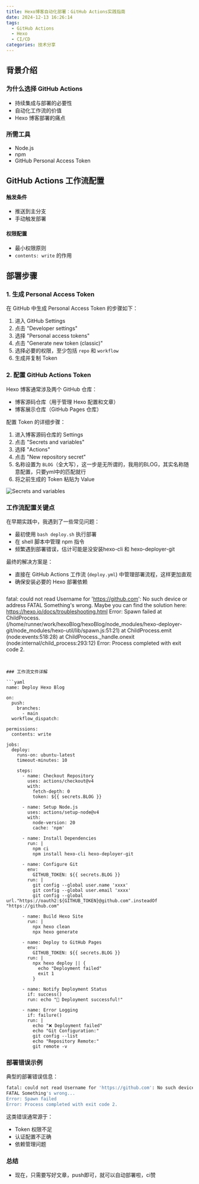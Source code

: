 ```yaml
---
title: Hexo博客自动化部署：GitHub Actions实践指南
date: 2024-12-13 16:26:14
tags: 
  - GitHub Actions
  - Hexo
  - CI/CD
categories: 技术分享
---
```


## 背景介绍

### 为什么选择 GitHub Actions

- 持续集成与部署的必要性
- 自动化工作流的价值
- Hexo 博客部署的痛点

### 所需工具

- Node.js
- npm
- GitHub Personal Access Token

## GitHub Actions 工作流配置

#### 触发条件
- 推送到主分支
- 手动触发部署

#### 权限配置
- 最小权限原则
- `contents: write` 的作用

## 部署步骤

### 1. 生成 Personal Access Token

在 GitHub 中生成 Personal Access Token 的步骤如下：
1. 进入 GitHub Settings
2. 点击 "Developer settings"
3. 选择 "Personal access tokens"
4. 点击 "Generate new token (classic)"
5. 选择必要的权限，至少包括 `repo` 和 `workflow`
6. 生成并复制 Token

### 2. 配置 GitHub Actions Token

Hexo 博客通常涉及两个 GitHub 仓库：
- 博客源码仓库（用于管理 Hexo 配置和文章）
- 博客展示仓库（GitHub Pages 仓库）

配置 Token 的详细步骤：
1. 进入博客源码仓库的 Settings
2. 点击 "Secrets and variables"
3. 选择 "Actions"
4. 点击 "New repository secret"
5. 名称设置为 `BLOG`（全大写），这一步是无所谓的，我用的BLOG，其实名称随意配置，只要yml中的匹配就行
6. 将之前生成的 Token 粘贴为 Value

![Secrets and variables](/images/hexoSecret.png)

### 工作流配置关键点

在早期实践中，我遇到了一些常见问题：
- 最初使用 `bash deploy.sh` 执行部署
- 在 shell 脚本中管理 npm 指令
- 频繁遇到部署错误，估计可能是没安装hexo-cli 和 hexo-deployer-git

最终的解决方案是：
- 直接在 GitHub Actions 工作流 (`deploy.yml`) 中管理部署流程，这样更加直观
- 确保安装必要的 Hexo 部署依赖
  ```bash
fatal: could not read Username for 'https://github.com': No such device or address
FATAL Something's wrong. Maybe you can find the solution here: https://hexo.io/docs/troubleshooting.html
Error: Spawn failed
    at ChildProcess.<anonymous> (/home/runner/work/hexoBlog/hexoBlog/node_modules/hexo-deployer-git/node_modules/hexo-util/lib/spawn.js:51:21)
    at ChildProcess.emit (node:events:518:28)
    at ChildProcess._handle.onexit (node:internal/child_process:293:12)
Error: Process completed with exit code 2.
```


### 工作流文件详解

```yaml
name: Deploy Hexo Blog

on:
  push:
    branches:
      - main
  workflow_dispatch:

permissions:
  contents: write

jobs:
  deploy:
    runs-on: ubuntu-latest
    timeout-minutes: 10

    steps:
      - name: Checkout Repository
        uses: actions/checkout@v4
        with:
          fetch-depth: 0
          token: ${{ secrets.BLOG }}

      - name: Setup Node.js
        uses: actions/setup-node@v4
        with:
          node-version: 20
          cache: 'npm'

      - name: Install Dependencies
        run: |
          npm ci
          npm install hexo-cli hexo-deployer-git

      - name: Configure Git
        env:
          GITHUB_TOKEN: ${{ secrets.BLOG }}
        run: |
          git config --global user.name 'xxxx'
          git config --global user.email 'xxxx'
          git config --global url."https://oauth2:${GITHUB_TOKEN}@github.com".insteadOf "https://github.com"

      - name: Build Hexo Site
        run: |
          npx hexo clean
          npx hexo generate

      - name: Deploy to GitHub Pages
        env:
          GITHUB_TOKEN: ${{ secrets.BLOG }}
        run: |
          npx hexo deploy || {
            echo "Deployment failed"
            exit 1
          }

      - name: Notify Deployment Status
        if: success()
        run: echo "🚀 Deployment successful!"

      - name: Error Logging
        if: failure()
        run: |
          echo "❌ Deployment failed"
          echo "Git Configuration:"
          git config --list
          echo "Repository Remote:"
          git remote -v

```

### 部署错误示例

典型的部署错误信息：
```bash
fatal: could not read Username for 'https://github.com': No such device or address
FATAL Something's wrong...
Error: Spawn failed
Error: Process completed with exit code 2.
```

这类错误通常源于：
- Token 权限不足
- 认证配置不正确
- 依赖管理问题


### 总结

- 现在，只需要写好文章，push即可，就可以自动部署啦，ci赞